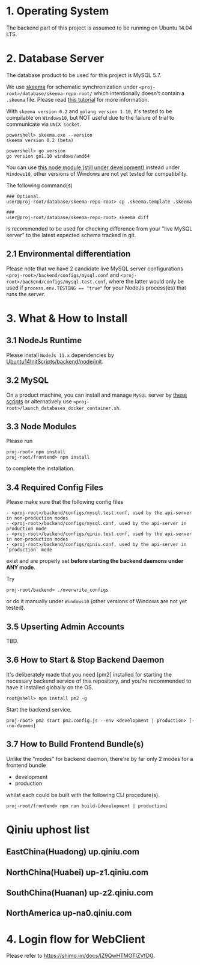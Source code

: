 # 1. Operating System

The backend part of this project is assumed to be running on Ubuntu 14.04 LTS.  

# 2. Database Server

The database product to be used for this project is MySQL 5.7.

We use [skeema](https://github.com/skeema/skeema) for schematic synchronization under `<proj-root>/database/skeema-repo-root/` which intentionally doesn't contain a `.skeema` file. Please read [this tutorial](https://shimo.im/doc/wQ0LvB0rlZcbHF5V) for more information.

With `skeema version 0.2` and `golang version 1.10`, it's tested to be compilable on `Windows10`, but NOT useful due to the failure of trial to communicate via `UNIX socket`.
```
powershell> skeema.exe --version
skeema version 0.2 (beta)

powershell> go version
go version go1.10 windows/amd64
```

You can use [this node module (still under development)](https://github.com/genxium/node-mysqldiff-bridge) instead under `Windows10`, other versions of Windows are not yet tested for compatibility.

The following command(s)
```
### Optional.
user@proj-root/database/skeema-repo-root> cp .skeema.template .skeema

###
user@proj-root/database/skeema-repo-root> skeema diff
```
is recommended to be used for checking difference from your "live MySQL server" to the latest expected schema tracked in git.

## 2.1 Environmental differentiation

Please note that we have 2 candidate live MySQL server configurations `<proj-root>/backend/configs/mysql.conf` and `<proj-root>/backend/configs/mysql.test.conf`, where the latter would only be used if `process.env.TESTING == "true"` for your NodeJs process(es) that runs the server.

# 3. What & How to Install

## 3.1 NodeJs Runtime

Please install `NodeJs 11.x` dependencies by [Ubuntu14InitScripts/backend/node/init](https://github.com/genxium/Ubuntu14InitScripts/tree/master/backend/node).

## 3.2 MySQL 

On a product machine, you can install and manage `MySQL` server by [these scripts](https://github.com/genxium/Ubuntu14InitScripts/tree/master/database/mysql) or alternatively use `<proj-root>/launch_databases_docker_container.sh`.

## 3.3 Node Modules

Please run

```
proj-root> npm install
proj-root/frontend> npm install
```

to complete the installation.

## 3.4 Required Config Files

Please make sure that the following config files 
```
- <proj-root>/backend/configs/mysql.test.conf, used by the api-server in non-production modes
- <proj-root>/backend/configs/mysql.conf, used by the api-server in production mode
- <proj-root>/backend/configs/qiniu.test.conf, used by the api-server in non-production modes
- <proj-root>/backend/configs/qiniu.conf, used by the api-server in `production` mode
```
exist and are properly set **before starting the backend daemons under ANY mode**.

Try

```
proj-root/backend> ./overwrite_configs 
```

or do it manually under `Windows10` (other versions of Windows are not yet tested). 


## 3.5 Upserting Admin Accounts

TBD.

## 3.6 How to Start & Stop Backend Daemon 
It's deliberately made that you need [pm2] installed for starting the necessary backend service of this repository, and you're recommended to have it installed globally on the OS.
```
root@shell> npm install pm2 -g
```

Start the backend service.
```
proj-root> pm2 start pm2.config.js --env <development | production> [--no-daemon]
```

## 3.7 How to Build Frontend Bundle(s)
Unlike the "modes" for backend daemon, there're by far only 2 modes for a frontend bundle
- development
- production

whilst each could be built with the following CLI procedure(s).

```
proj-root/frontend> npm run build-[development | production]
```
# Qiniu uphost list
## EastChina(Huadong) up.qiniu.com
## NorthChina(Huabei) up-z1.qiniu.com
## SouthChina(Huanan) up-z2.qiniu.com
## NorthAmerica up-na0.qiniu.com

# 4. Login flow for WebClient
Please refer to https://shimo.im/docs/IZ9QwHTMOTIZVfDG. 


